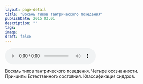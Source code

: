 ```yaml
---
layout: page-detail
title: "Восемь типов тантрического поведения"
publishDate: 2015.03.01
description: ""
tags:
image:
draft: false
---
```


<audio title="2015.03.01 - Восемь типов тантрического поведения.mp3" src="/upload/iblock/d37/d379202088b6f80dbc56a0af3d9d8404.mp3" controls=""></audio>

 Восемь типов тантрического поведения. Четыре осознанности. Принципы Естественного состояния. Классификация сиддхов. 

  
